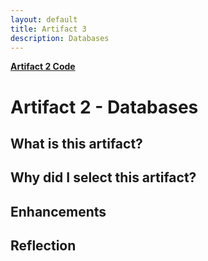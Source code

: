 ```yaml
---
layout: default
title: Artifact 3
description: Databases
---
```


[**Artifact 2 Code**]()

# Artifact 2 - Databases
## What is this artifact?


## Why did I select this artifact?

## Enhancements


## Reflection

